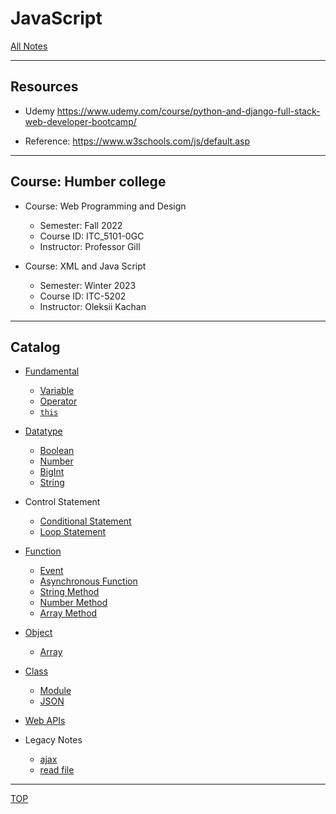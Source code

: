 # JavaScript

[All Notes](../../index.md)

---

## Resources

- Udemy
  https://www.udemy.com/course/python-and-django-full-stack-web-developer-bootcamp/

- Reference:
  https://www.w3schools.com/js/default.asp

---

## Course: Humber college

- Course: Web Programming and Design

  - Semester: Fall 2022
  - Course ID: ITC_5101-0GC
  - Instructor: Professor Gill

- Course: XML and Java Script
  - Semester: Winter 2023
  - Course ID: ITC-5202
  - Instructor: Oleksii Kachan

---

## Catalog

- [Fundamental](./fundamental/fumdamental.md)

  - [Variable](./fundamental/variable.md)
  - [Operator](./fundamental/operator.md)
  - [`this`](./fundamental/this.md)

- [Datatype](./datatype/data_types.md)

  - [Boolean](./datatype/boolean.md)
  - [Number](./datatype/number.md)
  - [BigInt](./datatype/bigInt.md)
  - [String](./datatype/string.md)

- Control Statement

  - [Conditional Statement](./control_statement/condition.md)
  - [Loop Statement](./control_statement/loop.md)

- [Function](./function/function.md)

  - [Event](./function/event.md)
  - [Asynchronous Function](./function/async_func.md)
  - [String Method](./function/string_method.md)
  - [Number Method](./function/number_method.md)
  - [Array Method](./function/array_method.md)

- [Object](./object/object.md)

  - [Array](./object/array.md)

- [Class](./class/class.md)

  - [Module](./class/module.md)
  - [JSON](./class/json.md)

- [Web APIs](./web_api/api.md)

- Legacy Notes
  - [ajax](./legacy/jq_ajax.md)
  - [read file](./legacy/js_filereader.md)

---

[TOP](#JavaScript)
